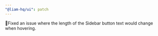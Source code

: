 ```yaml
---
"@liam-hq/ui": patch
---
```


💄Fixed an issue where the length of the Sidebar button text would change when hovering.
